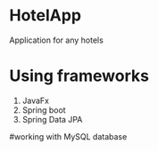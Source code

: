 # HotelApp
Application for any hotels

# Using frameworks
1. JavaFx
2. Spring boot
3. Spring Data JPA

#working with MySQL database

